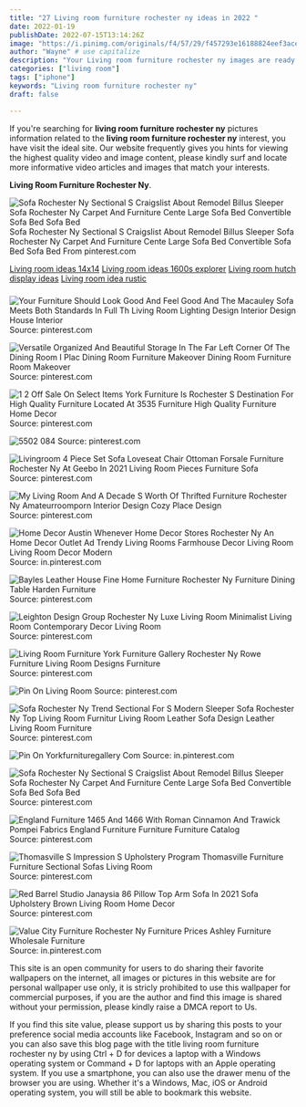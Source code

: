 ```yaml
---
title: "27 Living room furniture rochester ny ideas in 2022 "
date: 2022-01-19
publishDate: 2022-07-15T13:14:26Z
image: "https://i.pinimg.com/originals/f4/57/29/f457293e16188824eef3aceca83c0b47.png"
author: "Wayne" # use capitalize
description: "Your Living room furniture rochester ny images are ready. Living room furniture rochester ny are a topic that is being searched for and liked by netizens today. You can Download the Living room furniture rochester ny files here. Download all royalty-free vectors."
categories: ["living room"]
tags: ["iphone"]
keywords: "Living room furniture rochester ny"
draft: false

---
```


If you're searching for **living room furniture rochester ny** pictures information related to the **living room furniture rochester ny** interest, you have visit the ideal  site.  Our website frequently  gives you  hints  for viewing  the highest  quality video and image  content, please kindly surf and locate more informative video articles and images  that match your interests.

**Living Room Furniture Rochester Ny**. 

![Sofa Rochester Ny Sectional S Craigslist About Remodel Billus Sleeper Sofa Rochester Ny Carpet And Furniture Cente Large Sofa Bed Convertible Sofa Bed Sofa Bed](https://i.pinimg.com/originals/6f/2c/7a/6f2c7a8e9e408ed7c2f45407500fae33.jpg "Sofa Rochester Ny Sectional S Craigslist About Remodel Billus Sleeper Sofa Rochester Ny Carpet And Furniture Cente Large Sofa Bed Convertible Sofa Bed Sofa Bed")
Sofa Rochester Ny Sectional S Craigslist About Remodel Billus Sleeper Sofa Rochester Ny Carpet And Furniture Cente Large Sofa Bed Convertible Sofa Bed Sofa Bed From pinterest.com

[Living room ideas 14x14](/living-room-ideas-14x14/)
[Living room ideas 1600s explorer](/living-room-ideas-1600s-explorer/)
[Living room hutch display ideas](/living-room-hutch-display-ideas/)
[Living room idea rustic](/living-room-idea-rustic/)



### 

 


![Your Furniture Should Look Good And Feel Good And The Macauley Sofa Meets Both Standards In Full Th Living Room Lighting Design Interior Design House Interior](https://i.pinimg.com/736x/d6/ac/b8/d6acb80f9b361f0adf0ee5845ef8474d.jpg "Your Furniture Should Look Good And Feel Good And The Macauley Sofa Meets Both Standards In Full Th Living Room Lighting Design Interior Design House Interior")
Source: pinterest.com

 

![Versatile Organized And Beautiful Storage In The Far Left Corner Of The Dining Room I Plac Dining Room Furniture Makeover Dining Room Furniture Room Makeover](https://i.pinimg.com/originals/e5/d1/94/e5d1949e629dca32aee3c6981ff9d40e.jpg "Versatile Organized And Beautiful Storage In The Far Left Corner Of The Dining Room I Plac Dining Room Furniture Makeover Dining Room Furniture Room Makeover")
Source: pinterest.com

 

![1 2 Off Sale On Select Items York Furniture Is Rochester S Destination For High Quality Furniture Located At 3535 Furniture High Quality Furniture Home Decor](https://i.pinimg.com/736x/4e/c2/bb/4ec2bbf36e8e44782b5e9f81d8a69f67.jpg "1 2 Off Sale On Select Items York Furniture Is Rochester S Destination For High Quality Furniture Located At 3535 Furniture High Quality Furniture Home Decor")
Source: pinterest.com

 

![5502 084](https://i.pinimg.com/originals/2a/7e/5a/2a7e5a3028924c3466c66a0724ecda22.jpg "5502 084")
Source: pinterest.com

 

![Livingroom 4 Piece Set Sofa Loveseat Chair Ottoman Forsale Furniture Rochester Ny At Geebo In 2021 Living Room Pieces Furniture Sofa](https://i.pinimg.com/564x/69/09/c1/6909c1a9edac01e588fd01bcd4b79951.jpg "Livingroom 4 Piece Set Sofa Loveseat Chair Ottoman Forsale Furniture Rochester Ny At Geebo In 2021 Living Room Pieces Furniture Sofa")
Source: pinterest.com

 

![My Living Room And A Decade S Worth Of Thrifted Furniture Rochester Ny Amateurroomporn Interior Design Cozy Place Design](https://i.pinimg.com/originals/04/4d/89/044d89e36c838189db437f6d1afae006.jpg "My Living Room And A Decade S Worth Of Thrifted Furniture Rochester Ny Amateurroomporn Interior Design Cozy Place Design")
Source: pinterest.com

 

![Home Decor Austin Whenever Home Decor Stores Rochester Ny An Home Decor Outlet Ad Trendy Living Rooms Farmhouse Decor Living Room Living Room Decor Modern](https://i.pinimg.com/474x/42/0d/c8/420dc814c98fa6cad7ad875197c695f8.jpg "Home Decor Austin Whenever Home Decor Stores Rochester Ny An Home Decor Outlet Ad Trendy Living Rooms Farmhouse Decor Living Room Living Room Decor Modern")
Source: in.pinterest.com

 

![Bayles Leather House Fine Home Furniture Rochester Ny Furniture Dining Table Harden Furniture](https://i.pinimg.com/originals/9d/0d/1a/9d0d1aa134b349a3d46d64bd2357a950.png "Bayles Leather House Fine Home Furniture Rochester Ny Furniture Dining Table Harden Furniture")
Source: pinterest.com

 

![Leighton Design Group Rochester Ny Luxe Living Room Minimalist Living Room Contemporary Decor Living Room](https://i.pinimg.com/originals/1d/bd/69/1dbd698956c7b775dde07effc88fcbac.jpg "Leighton Design Group Rochester Ny Luxe Living Room Minimalist Living Room Contemporary Decor Living Room")
Source: pinterest.com

 

![Living Room Furniture York Furniture Gallery Rochester Ny Rowe Furniture Living Room Designs Furniture](https://i.pinimg.com/originals/24/35/3f/24353f858f902c165fb825a6d508176d.jpg "Living Room Furniture York Furniture Gallery Rochester Ny Rowe Furniture Living Room Designs Furniture")
Source: pinterest.com

 

![Pin On Living Room](https://i.pinimg.com/736x/61/65/38/61653897ac31c382bd3b043dd08b4acc--charcoal-sofa-charcoal-color.jpg "Pin On Living Room")
Source: pinterest.com

 

![Sofa Rochester Ny Trend Sectional For S Modern Sleeper Sofa Rochester Ny Top Living Room Furnitur Living Room Leather Sofa Design Leather Living Room Furniture](https://i.pinimg.com/originals/b5/72/fe/b572fe7b164f0046f7356b691966beb9.jpg "Sofa Rochester Ny Trend Sectional For S Modern Sleeper Sofa Rochester Ny Top Living Room Furnitur Living Room Leather Sofa Design Leather Living Room Furniture")
Source: pinterest.com

 

![Pin On Yorkfurnituregallery Com](https://i.pinimg.com/originals/5d/61/fc/5d61fc2d70899cb30949abe8dc0df522.png "Pin On Yorkfurnituregallery Com")
Source: in.pinterest.com

 

![Sofa Rochester Ny Sectional S Craigslist About Remodel Billus Sleeper Sofa Rochester Ny Carpet And Furniture Cente Large Sofa Bed Convertible Sofa Bed Sofa Bed](https://i.pinimg.com/originals/6f/2c/7a/6f2c7a8e9e408ed7c2f45407500fae33.jpg "Sofa Rochester Ny Sectional S Craigslist About Remodel Billus Sleeper Sofa Rochester Ny Carpet And Furniture Cente Large Sofa Bed Convertible Sofa Bed Sofa Bed")
Source: pinterest.com

 

![England Furniture 1465 And 1466 With Roman Cinnamon And Trawick Pompei Fabrics England Furniture Furniture Furniture Catalog](https://i.pinimg.com/originals/fd/4c/71/fd4c71ffb18de17be7e52efdbebb8a24.jpg "England Furniture 1465 And 1466 With Roman Cinnamon And Trawick Pompei Fabrics England Furniture Furniture Furniture Catalog")
Source: pinterest.com

 

![Thomasville S Impression S Upholstery Program Thomasville Furniture Furniture Sectional Sofas Living Room](https://i.pinimg.com/originals/93/dd/01/93dd011e3a9089d0f1ab4ee4a907c0f5.jpg "Thomasville S Impression S Upholstery Program Thomasville Furniture Furniture Sectional Sofas Living Room")
Source: pinterest.com

 

![Red Barrel Studio Janaysia 86 Pillow Top Arm Sofa In 2021 Sofa Upholstery Brown Living Room Home Decor](https://i.pinimg.com/474x/11/8e/da/118eda96d68271194978749f22a313fc.jpg "Red Barrel Studio Janaysia 86 Pillow Top Arm Sofa In 2021 Sofa Upholstery Brown Living Room Home Decor")
Source: pinterest.com

 

![Value City Furniture Rochester Ny Furniture Prices Ashley Furniture Wholesale Furniture](https://i.pinimg.com/originals/f4/57/29/f457293e16188824eef3aceca83c0b47.png "Value City Furniture Rochester Ny Furniture Prices Ashley Furniture Wholesale Furniture")
Source: in.pinterest.com

 

This site is an open community for users to do sharing their favorite wallpapers on the internet, all images or pictures in this website are for personal wallpaper use only, it is stricly prohibited to use this wallpaper for commercial purposes, if you are the author and find this image is shared without your permission, please kindly raise a DMCA report to Us.

If you find this site value, please support us by sharing this posts to your preference social media accounts like Facebook, Instagram and so on or you can also save this blog page with the title living room furniture rochester ny by using Ctrl + D for devices a laptop with a Windows operating system or Command + D for laptops with an Apple operating system. If you use a smartphone, you can also use the drawer menu of the browser you are using. Whether it's a Windows, Mac, iOS or Android operating system, you will still be able to bookmark this website.

